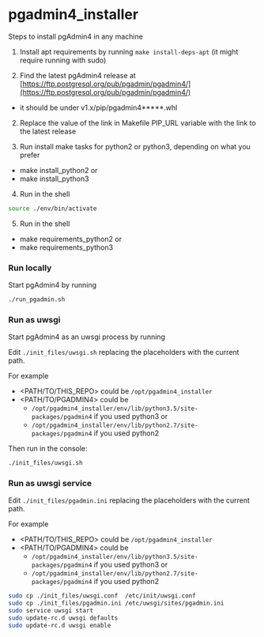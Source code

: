 # pgadmin4_installer
Steps to install pgAdmin4 in any machine

1. Install apt requirements by running `make install-deps-apt` (it might require running with sudo)

1. Find the latest pgAdmin4 release at [https://ftp.postgresql.org/pub/pgadmin/pgadmin4/](https://ftp.postgresql.org/pub/pgadmin/pgadmin4/)
 - it should be under v1.x/pip/pgadmin4*****.whl

2. Replace the value of the link in Makefile PIP_URL variable with the link to the latest release

3. Run install make tasks for python2 or python3, depending on what you prefer
 - make install_python2 or
 - make install_python3

4. Run in the shell
```sh
source ./env/bin/activate
```

5. Run in the shell
 - make requirements_python2 or
 - make requirements_python3


### Run locally

Start pgAdmin4 by running

```sh
./run_pgadmin.sh
```

### Run as uwsgi

Start pgAdmin4 as an uwsgi process by running

Edit `./init_files/uwsgi.sh` replacing the placeholders with the current path.

For example 
 - <PATH/TO/THIS_REPO> could be `/opt/pgadmin4_installer`
 - <PATH/TO/PGADMIN4>  could be 
   - `/opt/pgadmin4_installer/env/lib/python3.5/site-packages/pgadmin4` if you used python3 or
   - `/opt/pgadmin4_installer/env/lib/python2.7/site-packages/pgadmin4` if you used python2

Then run in the console:

```sh
./init_files/uwsgi.sh
```

### Run as uwsgi service

Edit `./init_files/pgadmin.ini` replacing the placeholders with the current path.

For example 
 - <PATH/TO/THIS_REPO> could be `/opt/pgadmin4_installer`
 - <PATH/TO/PGADMIN4>  could be 
   - `/opt/pgadmin4_installer/env/lib/python3.5/site-packages/pgadmin4` if you used python3 or
   - `/opt/pgadmin4_installer/env/lib/python2.7/site-packages/pgadmin4` if you used python2

```sh
sudo cp ./init_files/uwsgi.conf  /etc/init/uwsgi.conf
sudo cp ./init_files/pgadmin.ini /etc/uwsgi/sites/pgadmin.ini
sudo service uwsgi start
sudo update-rc.d uwsgi defaults
sudo update-rc.d uwsgi enable
```
